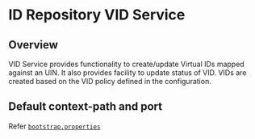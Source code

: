 # ID Repository VID Service

## Overview

VID Service provides functionality to create/update Virtual IDs mapped against an UIN. It also provides facility to update status of VID. VIDs are created based on the VID policy defined in the configuration.

## Default context-path and port
Refer [`bootstrap.properties`](src/main/resources/bootstrap.properties)
